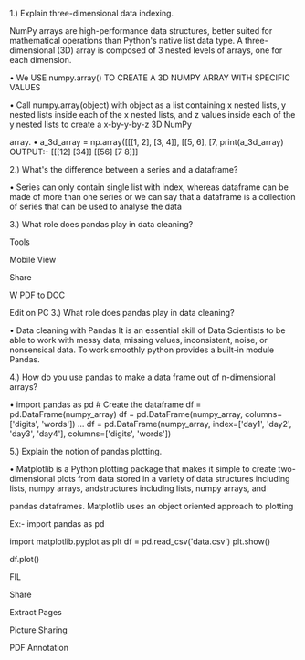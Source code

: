 

1.) Explain three-dimensional data indexing.

NumPy arrays are high-performance data structures, better suited for mathematical operations than Python's native list data type. A three-dimensional (3D) array is composed of 3 nested levels of arrays, one for each dimension.

• We USE numpy.array() TO CREATE A 3D NUMPY ARRAY WITH SPECIFIC VALUES

• Call numpy.array(object) with object as a list containing x nested lists, y nested lists inside each of the x nested lists, and z values inside each of the y nested lists to create a x-by-y-by-z 3D NumPy

array. • a_3d_array = np.array([[[1, 2], [3, 4]], [[5, 6], [7, print(a_3d_array) OUTPUT:- [[[12] [34]] [[56] [7 8]]]

2.) What's the difference between a series and a dataframe?

• Series can only contain single list with index, whereas dataframe can be made of more than one series or we can say that a dataframe is a collection of series that can be used to analyse the data

3.) What role does pandas play in data cleaning?

Tools

Mobile View

Share

W PDF to DOC

Edit on PC
3.) What role does pandas play in data cleaning?

• Data cleaning with Pandas It is an essential skill of Data Scientists to be able to work with messy data, missing values, inconsistent, noise, or nonsensical data. To work smoothly python provides a built-in module Pandas.

4.) How do you use pandas to make a data frame out of n-dimensional arrays?

• import pandas as pd # Create the dataframe df = pd.DataFrame(numpy_array) df = pd.DataFrame(numpy_array, columns=['digits', 'words']) ... df = pd.DataFrame(numpy_array, index=['day1', 'day2', 'day3', 'day4'], columns=['digits', 'words'])

5.) Explain the notion of pandas plotting.

• Matplotlib is a Python plotting package that makes it simple to create two-dimensional plots from data stored in a variety of data structures including lists, numpy arrays, andstructures including lists, numpy arrays, and

pandas dataframes. Matplotlib uses an object oriented approach to plotting

Ex:- import pandas as pd

import matplotlib.pyplot as plt df = pd.read_csv('data.csv') plt.show()

df.plot()

FIL

Share

Extract Pages

Picture Sharing

PDF Annotation
